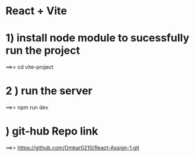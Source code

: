 # React + Vite

# 1) install node module to sucessfully run the project 
==>> cd vite-project

# 2 ) run the server 
==>> npm run dev


# ) git-hub  Repo link 
==>> https://github.com/Omkar0210/React-Assign-1.git